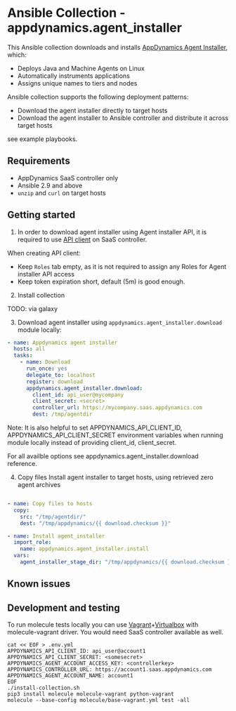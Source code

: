 # Ansible Collection - appdynamics.agent_installer

This Ansible collection downloads and installs [AppDynamics Agent Installer](https://docs.appdynamics.com/latest/en/application-monitoring/install-app-server-agents/agent-installer), which:

- Deploys Java and Machine Agents on Linux
- Automatically instruments applications
- Assigns unique names to tiers and nodes

Ansible collection supports the following deployment patterns:

- Download the agent installer directly to target hosts
- Download the agent installer to Ansible controller and distribute it across target hosts

see example playbooks.

## Requirements

- AppDynamics SaaS controller only
- Ansible 2.9 and above
- `unzip` and `curl` on target hosts

## Getting started

1. In order to download agent installer using Agent installer API, it is required to use [API client](https://docs.appdynamics.com/latest/en/extend-appdynamics/appdynamics-apis/api-clients#APIClients-Create_API_ClientCreatingAPIClients) on SaaS controller.

When creating API client:

- Keep `Roles` tab empty, as it is not required to assign any Roles for Agent installer API access
- Keep token expiration short, default (5m) is good enough.

2. Install collection

TODO: via galaxy

3. Download agent installer using `appdynamics.agent_installer.download` module locally:

```yaml
- name: Appdynamics agent installer
  hosts: all
  tasks:
    - name: Download
      run_once: yes
      delegate_to: localhost
      register: download
      appdynamics.agent_installer.download:
        client_id: api_user@mycompany
        client_secret: <secret>
        controller_url: https://mycompany.saas.appdynamics.com
        dest: /tmp/agentdir
```

Note: It is also helpful to set APPDYNAMICS_API_CLIENT_ID, APPDYNAMICS_API_CLIENT_SECRET environment variables when running module locally instead of providing client_id, client_secret.

For all availble options see appdynamics.agent_installer.download reference.

4. Copy files Install agent installer to target hosts, using retrieved zero agent archives

```yaml

- name: Copy files to hosts
  copy:
    src: "/tmp/agentdir/"
    dest: "/tmp/appdynamics/{{ download.checksum }}"

- name: Install agent_installer
  import_role:
    name: appdynamics.agent_installer.install
  vars: 
    agent_installer_stage_dir: "/tmp/appdynamics/{{ download.checksum }}"

```



## Known issues

## Development and testing

To run molecule tests locally you can use [Vagrant](https://www.vagrantup.com/)+[Virtualbox](https://www.virtualbox.org/wiki/Downloads) with molecule-vagrant driver. You would need SaaS controller available as well.

```shell
cat << EOF > .env.yml
APPDYNAMICS_API_CLIENT_ID: api_user@account1
APPDYNAMICS_API_CLIENT_SECRET: <somesecret>
APPDYNAMICS_AGENT_ACCOUNT_ACCESS_KEY: <controllerkey>
APPDYNAMICS_CONTROLLER_URL: https://account1.saas.appdynamics.com
APPDYNAMICS_AGENT_ACCOUNT_NAME: account1
EOF
./install-collection.sh
pip3 install molecule molecule-vagrant python-vagrant
molecule --base-config molecule/base-vagrant.yml test -all
```
